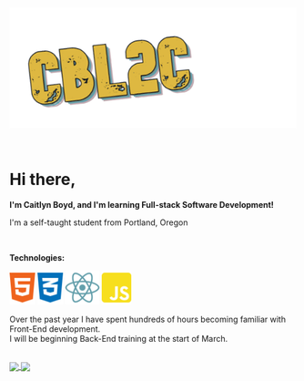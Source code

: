 ![Header](readme_headerCB.png)

<br>

# Hi there,

**I'm Caitlyn Boyd, and I'm learning Full-stack Software Development!**

I'm a self-taught student from Portland, Oregon

<br>

**Technologies:**

<code><img height="60" src="html5-brands.svg"></code> <code><img height="60" src="css3-alt-brands.svg"></code> <code><img height="60" src="react-brands.svg"></code> <code><img height="60" src="js-square-brands.svg"></code>

Over the past year I have spent hundreds of hours becoming familiar with Front-End development.  
I will be beginning Back-End training at the start of March.

<br>

<a href="https://github.com/CBL2C/CBL2C">
  <img align="center" src="https://github-readme-stats.vercel.app/api?username=CBL2C&hide=prs,contribs&show_icons=true&line_height=27&count_private=true&title_color=DEB841&text_color=DEB841&border_color=DEB841&icon_color=639FAB&bg_color=24282d" />
</a>
<a href="https://github.com/CBL2C/CBL2C">
  <img align="center" src="https://github-readme-stats.vercel.app/api/top-langs/?username=CBL2C&&tex&title_color=DEB841&text_color=DEB841&icon_color=639FAB&bg_color=24282d&border_color=DEB841&langs_count=3&layout=compact" />
</a>
